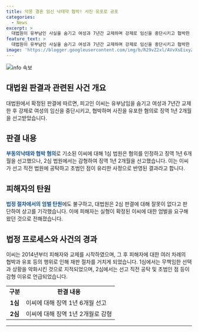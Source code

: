 ```yaml
---
title: 악몽 결혼 임신 낙태약 협박! 사진 유포로 공포
categories:
  - News
excerpt: >
  대법원이 유부남인 사실을 숨기고 여성과 7년간 교제하며 강제로 임신을 중단시키고 협박한 남성에게 징역 1년 2개월이 확정됐다. 이모씨는 2014년 결혼 전제로 여성과 관계를 맺었고, 2차례의 임신 중단을 유도한 후 결혼을 약속했지만 거짓말로 취소했다. 법원은 이씨의 무책임한 선택과 피해자의 받은 충격을 비판하며 징역 1년 6개월을 선고했지만, 초범이라는 이유로 2심에서 감형됐다. 피해자는 이씨에 대한 엄벌을 요구했지만 대법원은 상고를 기각했다.
feature_text: >
  대법원이 유부남인 사실을 숨기고 여성과 7년간 교제하며 강제로 임신을 중단시키고 협박한 남성에게 징역 1년 2개월이 확정됐다. 이모씨는 2014년 결혼 전제로 여성과 관계를 맺었고, 2차례의 임신 중단을 유도한 후 결혼을 약속했지만 거짓말로 취소했다. 법원은 이씨의 무책임한 선택과 피해자의 받은 충격을 비판하며 징역 1년 6개월을 선고했지만, 초범이라는 이유로 2심에서 감형됐다. 피해자는 이씨에 대한 엄벌을 요구했지만 대법원은 상고를 기각했다.
image: 'https://blogger.googleusercontent.com/img/b/R29vZ2xl/AVvXsEixyZcFfHzMRdzZMjFBmAUKJYCLCGyLL1o632UiGVXcaFdKo_bkvkuCioo0uUKlGfBVcT3P84aROyZIXSBEx3Aw5nCQ3pTgDom1WDC4m8eifvWiAmWEEVb4x6G_l8C0QH225ldMjyaFvpxGEBGNO37VmDTDMHGhJPq73UglMfDca1-0aw/s1600/blogspot.png'
---
```


<p><img src="https://blogger.googleusercontent.com/img/b/R29vZ2xl/AVvXsEixyZcFfHzMRdzZMjFBmAUKJYCLCGyLL1o632UiGVXcaFdKo_bkvkuCioo0uUKlGfBVcT3P84aROyZIXSBEx3Aw5nCQ3pTgDom1WDC4m8eifvWiAmWEEVb4x6G_l8C0QH225ldMjyaFvpxGEBGNO37VmDTDMHGhJPq73UglMfDca1-0aw/s1600/blogspot.png" alt="info 속보" /></p>

<h2 data-ke-size="size26">대법원 판결과 관련된 사건 개요</h2>

<p>대법원에서 확정된 판결에 따르면, 피고인 이씨는 유부남임을 숨기고 여성과 7년간 교제한 후 강제로 여성의 임신을 중단시키고, 협박하며 사진을 유포한 혐의로 징역 1년 2개월을 선고받았습니다.</p>

<h2 data-ke-size="size26">판결 내용</h2>

<p><b><span style="color: #1a5490;">부동의낙태와 협박 혐의</span></b>로 기소된 이씨에 대해 1심 법원은 혐의를 인정하고 징역 1년 6개월을 선고했으나, 2심 법원에서는 감형하여 징역 1년 2개월을 선고했습니다. 이는 이씨가 선고 직전 법원에 공탁하고 초범인 점이 유리한 사정으로 반영된 결과라고 합니다.</p>

<h2 data-ke-size="size26">피해자의 탄원</h2>

<p><b><span style="color: #1a5490;">법정 절차에서의 엄벌 탄원</span></b>에도 불구하고, 대법원은 2심 판결에 대해 잘못이 없다고 판단하여 상고를 기각했습니다. 이에 피해자는 실형이 확정된 이씨에 대한 엄벌을 요구해왔던 것으로 전해졌습니다.</p>

<h2 data-ke-size="size26">법정 프로세스와 사건의 경과</h2>

<p>이씨는 2014년부터 피해자와 교제를 시작하였으며, 그 후 피해자에 대한 여러 차례의 협박과 유포 등의 행위로 인해 재판 절차를 거치게 되었습니다. 1심에서는 무책임한 선택과 상황을 악화시킨 것으로 지적되었으며, 2심에서는 선고 직전 공탁 및 초범인 점 등이 감형 이유로 언급되었습니다.</p>

<table>
<tbody>
<tr>
<td style="text-align: center; height: 17px;"><b>구분</b></td>
<td style="text-align: center; height: 17px;"><b>판결 내용</b></td>
</tr>
<tr>
<td style="text-align: center; height: 17px;"><b>1심</b></td>
<td>이씨에 대해 징역 1년 6개월 선고</td>
</tr>
<tr>
<td style="text-align: center; height: 17px;"><b>2심</b></td>
<td>이씨에 대해 징역 1년 2개월로 감형</td>
</tr>
</tbody>
</table>

<hr>

<p data-ke-size="size16">&nbsp;</p>

